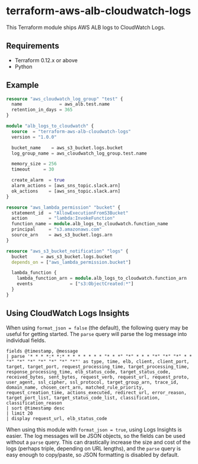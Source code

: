 # terraform-aws-alb-cloudwatch-logs

This Terraform module ships AWS ALB logs to CloudWatch Logs.

## Requirements

* Terraform 0.12.x or above
* Python

## Example

```tf
resource "aws_cloudwatch_log_group" "test" {
  name              = aws_alb.test.name
  retention_in_days = 365
}

module "alb_logs_to_cloudwatch" {
  source  = "terraform-aws-alb-cloudwatch-logs"
  version = "1.0.0"

  bucket_name    = aws_s3_bucket.logs.bucket
  log_group_name = aws_cloudwatch_log_group.test.name

  memory_size = 256
  timeout     = 30

  create_alarm  = true
  alarm_actions = [aws_sns_topic.slack.arn]
  ok_actions    = [aws_sns_topic.slack.arn]
}

resource "aws_lambda_permission" "bucket" {
  statement_id  = "AllowExecutionFromS3Bucket"
  action        = "lambda:InvokeFunction"
  function_name = module.alb_logs_to_cloudwatch.function_name
  principal     = "s3.amazonaws.com"
  source_arn    = aws_s3_bucket.logs.arn
}

resource "aws_s3_bucket_notification" "logs" {
  bucket     = aws_s3_bucket.logs.bucket
  depends_on = ["aws_lambda_permission.bucket"]

  lambda_function {
    lambda_function_arn = module.alb_logs_to_cloudwatch.function_arn
    events              = ["s3:ObjectCreated:*"]
  }
}
```

## Using CloudWatch Logs Insights

When using `format_json = false` (the default), the following query may be useful for getting started. The `parse` query will parse the log message into individual fields.

```
fields @timestamp, @message
| parse '* * * *:* *:* * * * * * * * "* * *" "*" * * * "*" "*" "*" * * "*" "*" "*" "*" "*" "*" "*"' as type, time, elb, client, client_port, target, target_port, request_processing_time, target_processing_time, response_processing_time, elb_status_code, target_status_code, received_bytes, sent_bytes, request_verb, request_url, request_proto, user_agent, ssl_cipher, ssl_protocol, target_group_arn, trace_id, domain_name, chosen_cert_arn, matched_rule_priority, request_creation_time, actions_executed, redirect_url, error_reason, target_port_list, target_status_code_list, classification, classification_reason
| sort @timestamp desc
| limit 20
| display request_url, elb_status_code
```

When using this module with `format_json = true`, using Logs Insights is easier. The log messages will be JSON objects, so the fields can be used without a `parse` query. This can drastically increase the size and cost of the logs (perhaps triple, depending on URL lengths), and the `parse` query is easy enough to copy/paste, so JSON formatting is disabled by default.
